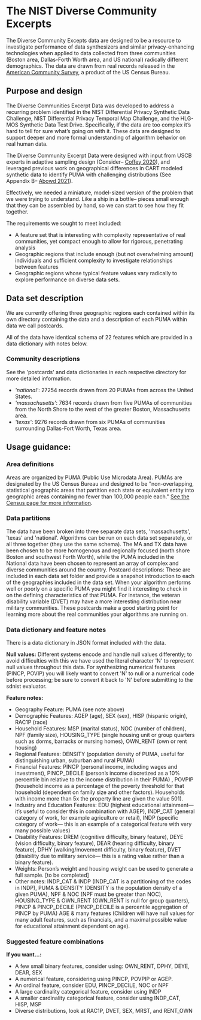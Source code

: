 # The NIST Diverse Community Excerpts

The Diverse Community Excepts data are designed to be a resource to investigate performance of data synthesizers and similar privacy-enhancing technologies when applied to data collected from three communities (Boston area, Dallas-Forth Worth area, and US national) radically different demographics. The data are drawn from real records released in the [American Community Survey](https://www.census.gov/programs-surveys/acs), a product of the US Census Bureau.

## Purpose and design

The Diverse Communities Excerpt Data was developed to address a recurring problem identified in the NIST Differential Privacy Synthetic Data Challenge, NIST Differential Privacy Temporal Map Challenge, and the HLG-MOS Synthetic Data Test Drive. Specifically, if the data are too complex it’s hard to tell for sure what’s going on with it. These data are designed to support deeper and more formal understanding of algorithm behavior on real human data.

The Diverse Community Excerpt Data were designed with input from USCB experts in adaptive sampling design (Consider– [Coffey 2020](https://doi.org/10.1093/jssam/smz026)), and leveraged previous work on geographical differences in CART modeled synthetic data to identify PUMA with challenging distributions (See Appendix B– [Abowd 2021](https://ui.adsabs.harvard.edu/link_gateway/2021arXiv211013239A/arxiv:2110.13239)).

Effectively, we needed a miniature, model-sized version of the problem that we were trying to understand.  Like a ship in a bottle– pieces small enough that they can be assembled by hand, so we can start to see how they fit together.


The requirements we sought to meet included:
- A feature set that is interesting with complexity representative of real communities, yet compact enough to allow for rigorous, penetrating analysis
- Geographic regions that include enough (but not overwhelming amount) individuals and sufficient complexity to investigate relationships between features
- Geographic regions whose typical feature values vary radically to explore performance on diverse data sets.

## Data set description

We are currently offering three geographic regions each contained within its own directory containing the data and a description of each PUMA within data we call postcards.

All of the data have identical schema of 22 features which are provided in a data dictionary with notes below.

### Community descriptions
See the 'postcards' and data dictionaries in each respective directory for more detailed information.
-  *'national'*: 27254 records drawn from 20 PUMAs from across the United States.
-  *'massachusetts'*: 7634 records drawn from five PUMAs of communities from the North Shore to the west of the greater Boston, Massachusetts area.
- *'texas'*:  9276 records drawn from six PUMAs of communities surrounding Dallas-Fort Worth, Texas area.


## Usage guidance:


### Area definitions
Areas are organized by PUMA (Public Use Microdata Area). PUMAs are designated by the US Census Bureau and designed to be "non-overlapping, statistical geographic areas that partition each state or equivalent entity into geographic areas containing no fewer than 100,000 people each." [See the Census page for more information](https://www.census.gov/programs-surveys/geography/guidance/geo-areas/pumas.html).

### Data partitions
The data have been broken into three separate data sets, 'massachusetts', 'texas' and 'national'. Algorithms can be run on each data set separately, or all three together (they use the same schema).  The MA and TX data have been chosen to be more homogenous and regionally focused (north shore Boston and southwest Forth Worth), while the PUMA included in the National data have been chosen to represent an array of complex and diverse communities around the country.
Postcard descriptions: These are included in each data set folder and provide a snapshot introduction to each of the geographies included in the data set. When your algorithm performs well or poorly on a specific PUMA you might find it interesting to check in on the defining characteristics of that PUMA. For instance, the veteran disability variable (DVET) may have a more interesting distribution near military communities. These postcards make a good starting point for learning more about the real communities your algorithms are running on.

### Data dictionary and feature notes
There is a data dictionary in JSON format included with the data.

**Null values:** Different systems encode and handle null values differently; to avoid difficulties with this we have used the literal character 'N' to represent null values throughout this data. For synthesizing numerical features (PINCP, POVIP) you will likely want to convert 'N' to null or a numerical code before processing; be sure to convert it back to 'N' before submitting to the sdnist evaluator.

**Feature notes:**
- Geography Feature: PUMA (see note above)
- Demographic Features: AGEP (age), SEX (sex), HISP (hispanic origin), RAC1P (race)
- Household Features: MSP (marital status), NOC (number of children), NPF (family size), HOUSING_TYPE (single housing unit or group quarters such as dorms, barracks or nursing homes), OWN_RENT (own or rent housing)
- Regional Features: DENSITY (population density of PUMA, useful for distinguishing urban, suburban and rural PUMA)
- Financial Features: PINCP (personal income, including wages and investment), PINCP_DECILE (person’s income discretized as a 10% percentile bin relative to the income distribution in their PUMA) , POVPIP (household income as a percentage of the poverty threshold for that household (dependent on family size and other factors). Households with income more than 5x the property line are given the value 501).
- Industry and Education Features: EDU (highest educational attainment— it’s useful to consider this in combination with AGEP), INDP_CAT (general category of work, for example agriculture or retail), INDP (specific category of work— this is an example of a categorical feature with very many possible values)
- Disability Features: DREM (cognitive difficulty, binary feature), DEYE (vision difficulty, binary feature), DEAR (hearing difficulty, binary feature), DPHY (walking/movement difficulty, binary feature), DVET (disability due to military service— this is a rating value rather than a binary feature).
- Weights: Person’s weight and housing weight can be used to generate a full sample. [to be completed]
- Other notes: INDP_CAT & INDP (INDP_CAT is a partitioning of the codes in INDP), PUMA & DENSITY (DENSITY is the population density of a given PUMA), NPF & NOC (NPF must be greater than NOC), HOUSING_TYPE & OWN_RENT (OWN_RENT is null for group quarters), PINCP & PINCP_DECILE (PINCP_DECILE is a percentile aggregation of PINCP by PUMA) AGE & many features (Children will have null values for many adult features, such as financials, and a maximal possible value for educational attainment dependent on age).

### Suggested feature combinations
**If you want…:**
- A few small binary features, consider using: OWN_RENT, DPHY, DEYE, DEAR, SEX
- A numerical feature, considering using PINCP, POVPIP or AGEP.
- An ordinal feature, consider EDU, PINCP_DECILE, NOC or NPF
- A large cardinality categorical feature, consider using INDP
- A smaller cardinality categorical feature, consider using INDP_CAT, HISP, MSP
- Diverse distributions, look at RAC1P, DVET, SEX, MRST, and RENT_OWN
